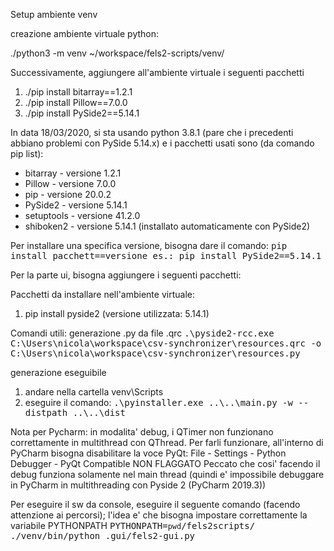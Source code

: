 Setup ambiente venv

creazione ambiente virtuale python:

./python3 -m venv ~/workspace/fels2-scripts/venv/

Successivamente, aggiungere all'ambiente virtuale i seguenti pacchetti

<ol>
  <li>./pip install bitarray==1.2.1</li>
  <li>./pip install Pillow==7.0.0</li>
  <li>./pip install PySide2==5.14.1</li>
</ol>

In data 18/03/2020, si sta usando python 3.8.1 (pare che i precedenti abbiano problemi con PySide 5.14.x)
e i pacchetti usati sono (da comando pip list):

<ul>
  <li>bitarray - versione 1.2.1</li>
  <li>Pillow - versione 7.0.0</li>
  <li>pip - versione 20.0.2</li>
  <li>PySide2 - versione 5.14.1</li>
  <li>setuptools - versione 41.2.0</li>
  <li>shiboken2 - versione 5.14.1 (installato automaticamente con PySide2)</li>
</ul>

Per installare una specifica versione, bisogna dare il comando:
<tt>
  pip install pacchett==versione
  es.: pip install PySide2==5.14.1
</tt>

Per la parte ui, bisogna aggiungere i seguenti pacchetti:

Pacchetti da installare nell'ambiente virtuale:
<ol>
  <li>pip install pyside2 (versione utilizzata: 5.14.1)</li>
</ol>

Comandi utili:
generazione .py da file .qrc
<tt>.\pyside2-rcc.exe C:\Users\nicola\workspace\csv-synchronizer\resources.qrc -o C:\Users\nicola\workspace\csv-synchronizer\resources.py</tt>

generazione eseguibile
1. andare nella cartella venv\Scripts
2. eseguire il comando:
<tt>.\pyinstaller.exe ..\\..\\main.py -w --distpath ..\\..\\dist</tt>

Nota per Pycharm:
in modalita' debug, i QTimer non funzionano correttamente in multithread con QThread.
Per farli funzionare, all'interno di PyCharm bisogna disabilitare la voce PyQt:
File - Settings - Python Debugger - PyQt Compatible NON FLAGGATO
Peccato che cosi' facendo il debug funziona solamente nel main thread (quindi e' impossibile
debuggare in PyCharm in multithreading con Pyside 2 (PyCharm 2019.3))

Per eseguire il sw da console, eseguire il seguente comando (facendo attenzione ai percorsi); l'idea e' che
bisogna impostare correttamente la variabile PYTHONPATH
<tt>
  PYTHONPATH=`pwd`/fels2scripts/ ./venv/bin/python .gui/fels2-gui.py
</tt>
